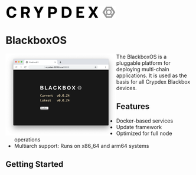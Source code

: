 <img src="https://raw.githubusercontent.com/crypdex/blackbox/master/resources/images/logo2.png" width=300>

# BlackboxOS

<img src="https://raw.githubusercontent.com/crypdex/blackbox/master/resources/images/screenshot.png" width=300 align="left"> The BlackboxOS is a pluggable platform for deploying multi-chain applications. It is used as the basis for all Crypdex Blackbox devices.

## Features

- Docker-based services
- Update framework
- Optimized for full node operations
- Multiarch support: Runs on x86_64 and arm64 systems

## Getting Started
